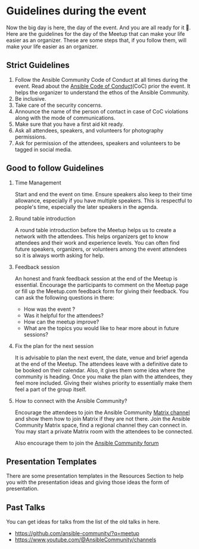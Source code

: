 # Guidelines during the event

Now the big day is here, the day of the event. And you are all ready for it 🙂. Here are the guidelines for the day of the Meetup that can make your life easier as an organizer. These are some steps that, if you follow them, will make your life easier as an organizer.

## Strict Guidelines

1. Follow the Ansible Community Code of Conduct at all times during the event. Read about the [Ansible Code of Conduct](ttps://docs.ansible.com/ansible/devel/community/code_of_conduct.html)(CoC) prior the event. It helps the organizer to understand the ethos of the Ansible Community. 
2. Be inclusive.
3. Take care of the security concerns.
4. Announce the name of the person of contact in case of CoC violations along with the mode of communications.
6. Make sure that you have a first aid kit ready.
7. Ask all attendees, speakers, and volunteers for photography permissions.
8. Ask for permission of the attendees, speakers and volunteers to be tagged in social media.

## Good to follow Guidelines

1. Time Management

    Start and end the event on time. Ensure speakers also keep to their time allowance, especially if you have multiple speakers. This is respectful to people's time, especially the later speakers in the agenda.

2. Round table introduction

    A round table introduction before the Meetup helps us to create a network with the attendees. This helps organizers get to know attendees and their work and experience levels. You can often find future speakers, organizers, or volunteers among the event attendees so it is always worth asking for help.

3. Feedback session

    An honest and frank feedback session at the end of the Meetup is essential. Encourage the participants to comment on the Meetup page or fill up the Meetup.com feedback form for giving their feedback. You can ask the following questions in there:

    - How was the event ?
    - Was it helpful for the attendees?
    - How can the meetup improve?
    - What are the topics you would like to hear more about in future sessions?

5. Fix the plan for the next session

    It is advisable to plan the next event, the date, venue and brief agenda at the end of the Meetup. The attendees leave with a definitive date to be booked on their calendar. Also, it gives them some idea where the community is heading. Once you make the plan with the attendees, they feel more included. Giving their wishes priority to essentially make them feel a part of the group itself.

6. How to connect with the Ansible Community?

    Encourage the attendees to join the Ansible Community [Matrix channel](https://docs.ansible.com/ansible/latest/community/communication.html#general-channels) and show them how to join Matrix if they are not there.
    Join the Ansible Community Matrix space, find a regional channel they can connect in. You may start a private Matrix room with the attendees to be connected.

    Also encourage them to join the  [Ansible Community forum](https://forum.ansible.com/)

## Presentation Templates

There are some presentation templates in the Resources Section to help you with the presentation ideas and giving those ideas the form of presentation.

## Past Talks

You can get ideas for talks from the list of the old talks in here.

* https://github.com/ansible-community/?q=meetup
* https://www.youtube.com/@AnsibleCommunity/channels

